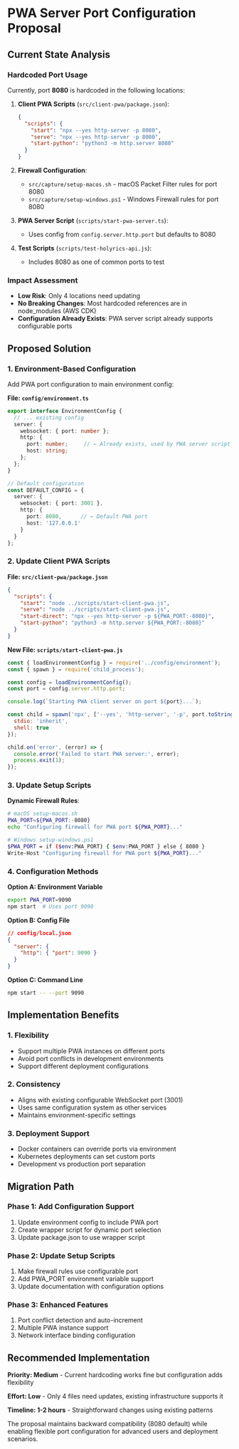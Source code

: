 # PWA Server Port Configuration Proposal

## Current State Analysis

### Hardcoded Port Usage
Currently, port **8080** is hardcoded in the following locations:

1. **Client PWA Scripts** (`src/client-pwa/package.json`):
   ```json
   {
     "scripts": {
       "start": "npx --yes http-server -p 8080",
       "serve": "npx --yes http-server -p 8080", 
       "start-python": "python3 -m http.server 8080"
     }
   }
   ```

2. **Firewall Configuration**:
   - `src/capture/setup-macos.sh` - macOS Packet Filter rules for port 8080
   - `src/capture/setup-windows.ps1` - Windows Firewall rules for port 8080

3. **PWA Server Script** (`scripts/start-pwa-server.ts`):
   - Uses config from `config.server.http.port` but defaults to 8080

4. **Test Scripts** (`scripts/test-holyrics-api.js`):
   - Includes 8080 as one of common ports to test

### Impact Assessment
- **Low Risk**: Only 4 locations need updating
- **No Breaking Changes**: Most hardcoded references are in node_modules (AWS CDK) 
- **Configuration Already Exists**: PWA server script already supports configurable ports

## Proposed Solution

### 1. Environment-Based Configuration

Add PWA port configuration to main environment config:

**File: `config/environment.ts`**
```typescript
export interface EnvironmentConfig {
  // ... existing config
  server: {
    websocket: { port: number };
    http: { 
      port: number;     // ← Already exists, used by PWA server script
      host: string;
    };
  };
}

// Default configuration
const DEFAULT_CONFIG = {
  server: {
    websocket: { port: 3001 },
    http: { 
      port: 8080,      // ← Default PWA port
      host: '127.0.0.1' 
    }
  }
};
```

### 2. Update Client PWA Scripts

**File: `src/client-pwa/package.json`**
```json
{
  "scripts": {
    "start": "node ../scripts/start-client-pwa.js",
    "serve": "node ../scripts/start-client-pwa.js",
    "start-direct": "npx --yes http-server -p ${PWA_PORT:-8080}",
    "start-python": "python3 -m http.server ${PWA_PORT:-8080}"
  }
}
```

**New File: `scripts/start-client-pwa.js`**
```javascript
const { loadEnvironmentConfig } = require('../config/environment');
const { spawn } = require('child_process');

const config = loadEnvironmentConfig();
const port = config.server.http.port;

console.log(`Starting PWA client server on port ${port}...`);

const child = spawn('npx', ['--yes', 'http-server', '-p', port.toString()], {
  stdio: 'inherit',
  shell: true
});

child.on('error', (error) => {
  console.error('Failed to start PWA server:', error);
  process.exit(1);
});
```

### 3. Update Setup Scripts

**Dynamic Firewall Rules**:
```bash
# macOS setup-macos.sh
PWA_PORT=${PWA_PORT:-8080}
echo "Configuring firewall for PWA port ${PWA_PORT}..."

# Windows setup-windows.ps1  
$PWA_PORT = if ($env:PWA_PORT) { $env:PWA_PORT } else { 8080 }
Write-Host "Configuring firewall for PWA port ${PWA_PORT}..."
```

### 4. Configuration Methods

**Option A: Environment Variable**
```bash
export PWA_PORT=9090
npm start  # Uses port 9090
```

**Option B: Config File**
```json
// config/local.json
{
  "server": {
    "http": { "port": 9090 }
  }
}
```

**Option C: Command Line**
```bash
npm start -- --port 9090
```

## Implementation Benefits

### 1. **Flexibility**
- Support multiple PWA instances on different ports
- Avoid port conflicts in development environments
- Support different deployment configurations

### 2. **Consistency** 
- Aligns with existing configurable WebSocket port (3001)
- Uses same configuration system as other services
- Maintains environment-specific settings

### 3. **Deployment Support**
- Docker containers can override ports via environment
- Kubernetes deployments can set custom ports
- Development vs production port separation

## Migration Path

### Phase 1: Add Configuration Support
1. Update environment config to include PWA port
2. Create wrapper script for dynamic port selection
3. Update package.json to use wrapper script

### Phase 2: Update Setup Scripts  
1. Make firewall rules use configurable port
2. Add PWA_PORT environment variable support
3. Update documentation with configuration options

### Phase 3: Enhanced Features
1. Port conflict detection and auto-increment
2. Multiple PWA instance support
3. Network interface binding configuration

## Recommended Implementation

**Priority: Medium** - Current hardcoding works fine but configuration adds flexibility

**Effort: Low** - Only 4 files need updates, existing infrastructure supports it

**Timeline: 1-2 hours** - Straightforward changes using existing patterns

The proposal maintains backward compatibility (8080 default) while enabling flexible port configuration for advanced users and deployment scenarios.
